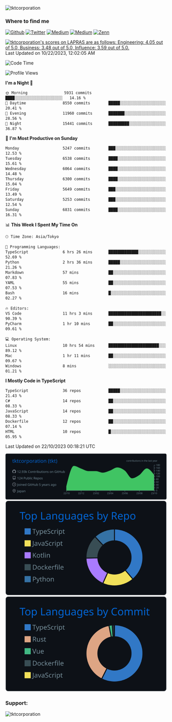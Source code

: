 <p align="left"> <img src="https://komarev.com/ghpvc/?username=tktcorporation&label=Profile%20views&color=0e75b6&style=flat" alt="tktcorporation" /> </p>

<h3>Where to find me</h3>
<p>
<a href="https://github.com/tktcorporation" target="_blank"><img alt="Github" src="https://img.shields.io/badge/GitHub-%2312100E.svg?&style=for-the-badge&logo=Github&logoColor=white" /></a>
<a href="https://twitter.com/tktcorporation" target="_blank"><img alt="Twitter" src="https://img.shields.io/badge/twitter-%231DA1F2.svg?&style=for-the-badge&logo=twitter&logoColor=white" /></a>
<a href="https://www.linkedin.com/in/tktcorporation" target="_blank"><img alt="Medium" src="https://img.shields.io/badge/linkdin-0a66c2.svg?&style=for-the-badge&logo=linkedin&logoColor=white" /></a>
<a href="https://qiita.com/tktcorporation" target="_blank"><img alt="Medium" src="https://img.shields.io/badge/qiita-55C500.svg?&style=for-the-badge&logo=qiita&logoColor=white" /></a>
<a href="https://zenn.dev/tktcorporation" target="_blank"><img alt="Zenn" src="https://img.shields.io/badge/Zenn-3EA8FF.svg?&style=for-the-badge&logo=Zenn&logoColor=white" /></a>
</p>

<!--START_SECTION:lapras-card-->
<p ><a href="https://lapras.com/public/tktcorporation" target="_blank" rel="noopener noreferrer"><img alt="tktcorporation's scores on LAPRAS are as follows: Engineering: 4.05 out of 5.0, Business: 3.48 out of 5.0, Influence: 3.59 out of 5.0." src="https://lapras-card-generator.vercel.app/api/svg?e=4.05&b=3.48&i=3.59&b1=%23232323&b2=%236d6d6d&i1=%23212121&i2=%23818181&l=en" width="300" ></a>  
Last Updated on 10/22/2023, 12:02:05 AM</p>
<!--END_SECTION:lapras-card-->
  
<!--START_SECTION:waka-->
![Code Time](http://img.shields.io/badge/Code%20Time-1%2C185%20hrs%2020%20mins-blue)

![Profile Views](http://img.shields.io/badge/Profile%20Views-1-blue)

**I'm a Night 🦉** 

```text
🌞 Morning                5931 commits        ████░░░░░░░░░░░░░░░░░░░░░   14.16 % 
🌆 Daytime                8550 commits        █████░░░░░░░░░░░░░░░░░░░░   20.41 % 
🌃 Evening                11960 commits       ███████░░░░░░░░░░░░░░░░░░   28.56 % 
🌙 Night                  15441 commits       █████████░░░░░░░░░░░░░░░░   36.87 % 
```
📅 **I'm Most Productive on Sunday** 

```text
Monday                   5247 commits        ███░░░░░░░░░░░░░░░░░░░░░░   12.53 % 
Tuesday                  6538 commits        ████░░░░░░░░░░░░░░░░░░░░░   15.61 % 
Wednesday                6064 commits        ████░░░░░░░░░░░░░░░░░░░░░   14.48 % 
Thursday                 6300 commits        ████░░░░░░░░░░░░░░░░░░░░░   15.04 % 
Friday                   5649 commits        ███░░░░░░░░░░░░░░░░░░░░░░   13.49 % 
Saturday                 5253 commits        ███░░░░░░░░░░░░░░░░░░░░░░   12.54 % 
Sunday                   6831 commits        ████░░░░░░░░░░░░░░░░░░░░░   16.31 % 
```


📊 **This Week I Spent My Time On** 

```text
🕑︎ Time Zone: Asia/Tokyo

💬 Programming Languages: 
TypeScript               6 hrs 26 mins       █████████████░░░░░░░░░░░░   52.69 % 
Python                   2 hrs 36 mins       █████░░░░░░░░░░░░░░░░░░░░   21.26 % 
Markdown                 57 mins             ██░░░░░░░░░░░░░░░░░░░░░░░   07.83 % 
YAML                     55 mins             ██░░░░░░░░░░░░░░░░░░░░░░░   07.53 % 
Bash                     16 mins             █░░░░░░░░░░░░░░░░░░░░░░░░   02.27 % 

🔥 Editors: 
VS Code                  11 hrs 3 mins       ███████████████████████░░   90.39 % 
PyCharm                  1 hr 10 mins        ██░░░░░░░░░░░░░░░░░░░░░░░   09.61 % 

💻 Operating System: 
Linux                    10 hrs 54 mins      ██████████████████████░░░   89.12 % 
Mac                      1 hr 11 mins        ██░░░░░░░░░░░░░░░░░░░░░░░   09.67 % 
Windows                  8 mins              ░░░░░░░░░░░░░░░░░░░░░░░░░   01.21 % 
```

**I Mostly Code in TypeScript** 

```text
TypeScript               36 repos            █████░░░░░░░░░░░░░░░░░░░░   21.43 % 
C#                       14 repos            ██░░░░░░░░░░░░░░░░░░░░░░░   08.33 % 
JavaScript               14 repos            ██░░░░░░░░░░░░░░░░░░░░░░░   08.33 % 
Dockerfile               12 repos            ██░░░░░░░░░░░░░░░░░░░░░░░   07.14 % 
HTML                     10 repos            █░░░░░░░░░░░░░░░░░░░░░░░░   05.95 % 
```




 Last Updated on 22/10/2023 00:18:21 UTC
<!--END_SECTION:waka-->

[![](https://raw.githubusercontent.com/tktcorporation/tktcorporation/master/profile-summary-card-output/github_dark/0-profile-details.svg)](https://github.com/vn7n24fzkq/github-profile-summary-cards)
[![](https://raw.githubusercontent.com/tktcorporation/tktcorporation/master/profile-summary-card-output/github_dark/1-repos-per-language.svg)](https://github.com/vn7n24fzkq/github-profile-summary-cards) [![](https://raw.githubusercontent.com/tktcorporation/tktcorporation/master/profile-summary-card-output/github_dark/2-most-commit-language.svg)](https://github.com/vn7n24fzkq/github-profile-summary-cards)

<h3 align="left">Support:</h3>
<p><a href="https://www.buymeacoffee.com/tktcorporation"> <img align="left" src="https://cdn.buymeacoffee.com/buttons/v2/default-yellow.png" height="50" width="210" alt="tktcorporation" /></a></p><br><br>
